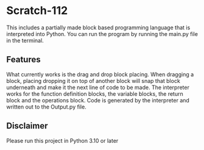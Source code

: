 # Scratch-112

This includes a partially made block based programming language that is interpreted into Python.
You can run the program by running the main.py file in the terminal.

## Features

What currently works is the drag and drop block placing. When dragging a block, placing dropping it on top of another block will snap that block underneath and make it the next line of code to be made.
The interpreter works for the function definition blocks, the variable blocks, the return block and the operations block. Code is generated by the interpreter and written out to the Output.py file.

## Disclaimer

Please run this project in Python 3.10 or later
